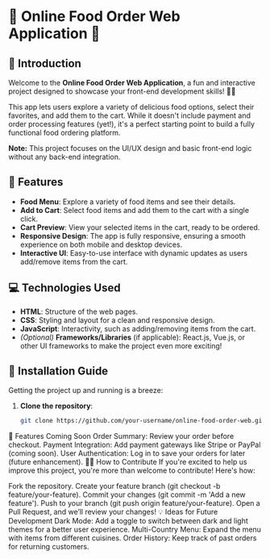 # 🍔 Online Food Order Web Application 🍕

## 🚀 Introduction
Welcome to the **Online Food Order Web Application**, a fun and interactive project designed to showcase your front-end development skills! 🍕🍟

This app lets users explore a variety of delicious food options, select their favorites, and add them to the cart. While it doesn't include payment and order processing features (yet!), it's a perfect starting point to build a fully functional food ordering platform. 

**Note:** This project focuses on the UI/UX design and basic front-end logic without any back-end integration.

## 🎯 Features

- **Food Menu**: Explore a variety of food items and see their details.
- **Add to Cart**: Select food items and add them to the cart with a single click.
- **Cart Preview**: View your selected items in the cart, ready to be ordered.
- **Responsive Design**: The app is fully responsive, ensuring a smooth experience on both mobile and desktop devices.
- **Interactive UI**: Easy-to-use interface with dynamic updates as users add/remove items from the cart.

## 💻 Technologies Used

- **HTML**: Structure of the web pages.
- **CSS**: Styling and layout for a clean and responsive design.
- **JavaScript**: Interactivity, such as adding/removing items from the cart.
- *(Optional)* **Frameworks/Libraries** (if applicable): React.js, Vue.js, or other UI frameworks to make the project even more exciting!

## 🔧 Installation Guide

Getting the project up and running is a breeze:

1. **Clone the repository**:
   ```bash
   git clone https://github.com/your-username/online-food-order-web.git


🚧 Features Coming Soon
Order Summary: Review your order before checkout.
Payment Integration: Add payment gateways like Stripe or PayPal (coming soon).
User Authentication: Log in to save your orders for later (future enhancement).
👨‍💻 How to Contribute
If you're excited to help us improve this project, you're more than welcome to contribute! Here's how:

Fork the repository.
Create your feature branch (git checkout -b feature/your-feature).
Commit your changes (git commit -m 'Add a new feature').
Push to your branch (git push origin feature/your-feature).
Open a Pull Request, and we’ll review your changes!
💡 Ideas for Future Development
Dark Mode: Add a toggle to switch between dark and light themes for a better user experience.
Multi-Country Menu: Expand the menu with items from different cuisines.
Order History: Keep track of past orders for returning customers.
